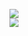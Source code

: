 [![](https://img.shields.io/badge/Made%20With-Github%20Spray-lightgrey.svg?style=for-the-badge&logo=github)](https://github.com/Annihil/github-spray#11640)  
[![](https://i.imgur.com/2DrTn0Z.gif)](https://github.com/Annihil/github-spray)